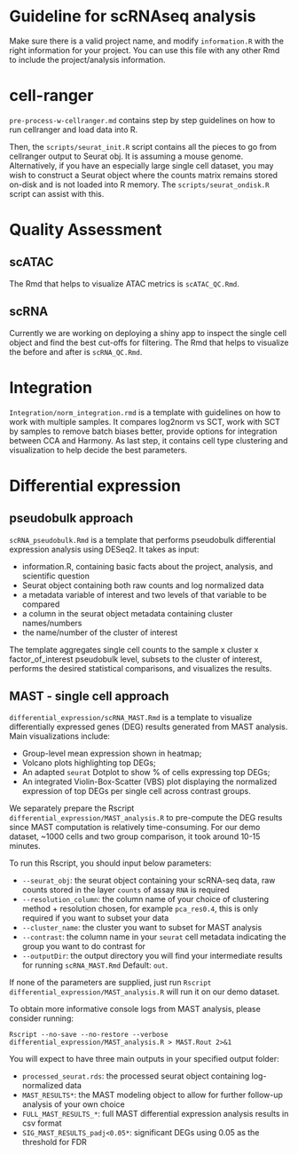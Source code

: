 # Guideline for scRNAseq analysis

Make sure there is a valid project name, and modify `information.R` with the right information for your project. You can use this file with any other Rmd to include the project/analysis information.

# cell-ranger

`pre-process-w-cellranger.md` contains step by step guidelines on how to run cellranger and load data into R. 

Then, the `scripts/seurat_init.R` script contains all the pieces to go from cellranger output to Seurat obj. It is assuming a mouse genome. Alternatively, if you have an especially large single cell dataset, you may wish to construct a Seurat object where the counts matrix remains stored on-disk and is not loaded into R memory. The `scripts/seurat_ondisk.R` script can assist with this. 

# Quality Assessment

## scATAC

The Rmd that helps to visualize ATAC metrics is `scATAC_QC.Rmd`.

## scRNA

Currently we are working on deploying a shiny app to inspect the single cell object and find the best cut-offs for filtering. The Rmd that helps to visualize the before and after is `scRNA_QC.Rmd`.

# Integration

`Integration/norm_integration.rmd` is a template with guidelines on how to work with multiple samples. It compares log2norm vs SCT, work with SCT by samples to remove batch biases better, provide options for integration between CCA and Harmony. As last step, it contains cell type clustering and visualization to help decide the best parameters.

# Differential expression

## pseudobulk approach

`scRNA_pseudobulk.Rmd` is a template that performs pseudobulk differential expression analysis using DESeq2. It takes as input:

-   information.R, containing basic facts about the project, analysis, and scientific question
-   Seurat object containing both raw counts and log normalized data
-   a metadata variable of interest and two levels of that variable to be compared
-   a column in the seurat object metadata containing cluster names/numbers
-   the name/number of the cluster of interest

The template aggregates single cell counts to the sample x cluster x factor_of_interest pseudobulk level, subsets to the cluster of interest, performs the desired statistical comparisons, and visualizes the results.

## MAST - single cell approach

`differential_expression/scRNA_MAST.Rmd` is a template to visualize differentially expressed genes (DEG) results generated from MAST analysis. Main visualizations include:

- Group-level mean expression shown in heatmap; 
- Volcano plots highlighting top DEGs;
- An adapted `seurat` Dotplot to show % of cells expressing top DEGs;
- An integrated Violin-Box-Scatter (VBS) plot displaying the normalized expression of top DEGs per single cell across contrast groups.

We separately prepare the Rscript `differential_expression/MAST_analysis.R` to pre-compute the DEG results since MAST computation is relatively time-consuming. For our demo dataset, ~1000 cells and two group comparison, it took around 10-15 minutes. 

To run this Rscript, you should input below parameters:

- `--seurat_obj`: the seurat object containing your scRNA-seq data, raw counts stored in the layer `counts` of assay `RNA` is required
- `--resolution_column`: the column name of your choice of clustering method + resolution chosen, for example `pca_res0.4`, this is only required if you want to subset your data
- `--cluster_name`: the cluster you want to subset for MAST analysis
- `--contrast`: the column name in your `seurat` cell metadata indicating the group you want to do contrast for
- `--outputDir`: the output directory you will find your intermediate results for running `scRNA_MAST.Rmd` Default: `out`.

If none of the parameters are supplied, just run `Rscript differential_expression/MAST_analysis.R` will run it on our demo dataset.

To obtain more informative console logs from MAST analysis, please consider running:

`Rscript --no-save --no-restore --verbose differential_expression/MAST_analysis.R > MAST.Rout 2>&1`

You will expect to have three main outputs in your specified output folder:

- `processed_seurat.rds`: the processed seurat object containing log-normalized data
- `MAST_RESULTS*`: the MAST modeling object to allow for further follow-up analysis of your own choice
- `FULL_MAST_RESULTS_*`: full MAST differential expression analysis results in csv format
- `SIG_MAST_RESULTS_padj<0.05*`: significant DEGs using 0.05 as the threshold for FDR
